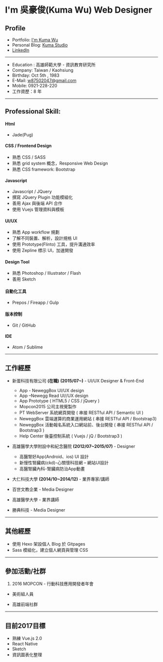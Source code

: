 # I'm 吳豪俊(Kuma Wu) Web Designer

## Profile
- Portfolio: [I'm Kuma Wu](https://kumaheika.portfoliobox.net)
- Personal Blog: [Kuma Studio](https://kumaheika.github.io/)
- [LinkedIn](https://tw.linkedin.com/in/kuma-wu-4b8019a9)

---

- Education : 高雄師範大學 - 資訊教育研究所
- Company: Taiwan / Kaohsiung
- Birthday: Oct 5th , 1983
- E-Mail: [w87502047@gmail.com](mailto:w87502047@gmail.com)
- Mobile: 0921-228-220
- 工作資歷：8 年

---

## Professional Skill:
#### Html
- Jade(Pug)

#### CSS / Frontend Design
- 熟悉 CSS / SASS
- 熟悉 grid system 概念，Responsive Web Design
- 熟悉 CSS framework: Bootstrap

#### Javascript
- Javascript / JQuery
- 撰寫 JQuery Plugin 功能模組化
- 善用 Ajax 與後端 API 合作
- 使用 Vuejs 管理資料與模板

#### UI/UX
- 熟悉 App workflow 規劃
- 了解不同裝置、解析，設計規格 UI
- 使用 Prototype(Flinto) 工具，提升溝通效率
- 使用 Zepline 標示 UI，加速開發

#### Design Tool
- 熟悉 Photoshop / Illustrator / Flash
- 善用 Sketch

#### 自動化工具
- Prepos / Fireapp / Gulp

#### 版本控制
- Git / GitHub

#### IDE
- Atom / Sublime

---

## 工作經歷
- 新蛋科技有限公司 **(在職)** **(2015/07~)** - UI/UX Designer & Front-End
  - App - NeweggBox UI/UX design
  - App –Newegg Read UI//UX design
  - App Prototype ( HTML5 / CSS / jQuery )
  - Mopcon2015 公司主視覺製作
  - PT WebServer 系統網頁開發 ( 串接 RESTful API /  Semantic UI )
  - NeweggBox 雲端運算的商業運用網站 ( 串接 RESTful API /  Bootstrap3)
  - NeweggBox 活動報名系統入口網站前、後台開發 ( 串接 RESTful API /  Bootstrap3 )
  - Help Center 後臺控制系統 ( Vuejs / jQ / Bootstrap3 )

- 高雄醫學大學附設中和紀念醫院 **(2012/07~2015/07)** - Designer
  - 高醫腎好App(Android、ios) UI 設計
  - 新慢性腎臟病(ckd)-心關懷科技網 – 網站UI設計
  - 高醫腎臟內科-腎臟病防治App動畫

- 大仁科技大學 **(2014/10~2014/12)** - 業界專家/講師
- 百世文教企業 - Media Designer
- 高雄醫學大學 - 業界講師
- 勝典科技 - Media Designer

---

## 其他經歷
- 使用 Hexo 架設個人 Blog 於 Gitpages
- Sass 模組化，建立個人網頁與管理 CSS

---

## 參加活動/社群
1. 2016 MOPCON - 行動科技應用開發者年會
  - 美術組人員
* 高雄前端社群

---

## 目前2017目標
- 熟練 Vue.js 2.0
- React Native
- Sketch
- 資訊圖表化整理
